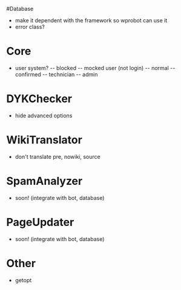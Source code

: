 #Database
- make it dependent with the framework so wprobot can use it
- error class?

# Core
- user system?
-- blocked
-- mocked user (not login)
-- normal
-- confirmed
-- technician
-- admin

# DYKChecker
- hide advanced options

# WikiTranslator
- don't translate pre, nowiki, source

# SpamAnalyzer
- soon! (integrate with bot, database)

# PageUpdater
- soon! (integrate with bot, database)

# Other
- getopt